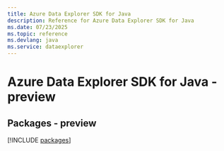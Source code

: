 ```yaml
---
title: Azure Data Explorer SDK for Java
description: Reference for Azure Data Explorer SDK for Java
ms.date: 07/23/2025
ms.topic: reference
ms.devlang: java
ms.service: dataexplorer
---
```

# Azure Data Explorer SDK for Java - preview
## Packages - preview
[!INCLUDE [packages](data-explorer-index.md)]